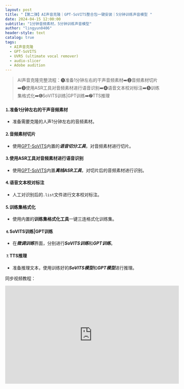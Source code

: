 ```yaml
---
layout: post
title: "【第二弹】AI声音克隆｜GPT-SoVITS整合包一键安装｜5分钟训练声音模型 "
date: 2024-04-15 12:00:00
subtitle: "1分钟音频素材，5分钟训练声音模型"
author: "lingyun0406"
header-style: text
catalog: true
tags:
  - AI声音克隆
  - GPT-SoVITS
  - UVR5 (ultimate vocal remover)
  - audio-slicer
  - Adobe audition
---
```



> AI声音克隆完整流程：❶准备1分钟左右的干声音频素材➡️❷音频素材切片➡️➌使用ASR工具对音频素材进行语音识别➡️➍语音文本校对标注➡️➎训练集格式化➡️➏SoVITS训练|GPT训练➡️➐TTS推理



#### ⒈准备1分钟左右的干声音频素材

+ 准备需要克隆的人声1分钟左右的音频素材。

#### ⒉音频素材切片

+ 使用[GPT-SoVITS](https://github.com/RVC-Boss/GPT-SoVITS)内置的***语音切分工具***，对音频素材进行切片。

#### ⒊使用ASR工具对音频素材进行语音识别

+ 使用[GPT-SoVITS](https://github.com/RVC-Boss/GPT-SoVITS)内置***离线ASR工具***，对切片后的音频素材进行识别。

#### ⒋语音文本校对标注

+ 人工对识别后的`.list`文件进行文本校对标注。

#### ⒌训练集格式化

+ 使用内置的**训练集格式化工具**一键三连格式化训练集。

#### ⒍SoVITS训练|GPT训练

+ 在***微调训练***界面，分别进行***SoVITS训练***和***GPT训练***。

#### ⒎TTS推理

+ 准备推理文本，使用训练好的***SoVITS模型***和***GPT模型***进行推理。    

同步视频教程：
<iframe width="560" height="315" src="https://www.youtube.com/embed/f3IBcZfbLkA?si=wFUVSu8tiwDdC3LV" title="YouTube video player" frameborder="0" allow="accelerometer; autoplay; clipboard-write; encrypted-media; gyroscope; picture-in-picture; web-share" referrerpolicy="strict-origin-when-cross-origin" allowfullscreen></iframe>